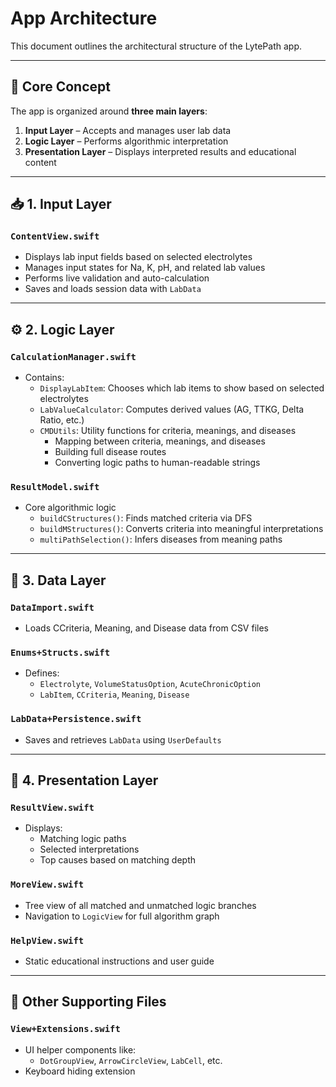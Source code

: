 # App Architecture

This document outlines the architectural structure of the LytePath app.

---

## 🧠 Core Concept

The app is organized around **three main layers**:

1. **Input Layer** – Accepts and manages user lab data
2. **Logic Layer** – Performs algorithmic interpretation
3. **Presentation Layer** – Displays interpreted results and educational content

---

## 📥 1. Input Layer

### `ContentView.swift`
- Displays lab input fields based on selected electrolytes
- Manages input states for Na, K, pH, and related lab values
- Performs live validation and auto-calculation
- Saves and loads session data with `LabData`

---

## ⚙️ 2. Logic Layer

### `CalculationManager.swift`
- Contains:
  - `DisplayLabItem`: Chooses which lab items to show based on selected electrolytes
  - `LabValueCalculator`: Computes derived values (AG, TTKG, Delta Ratio, etc.)
  - `CMDUtils`: Utility functions for criteria, meanings, and diseases
	  -  Mapping between criteria, meanings, and diseases
	  - Building full disease routes
	  - Converting logic paths to human-readable strings

### `ResultModel.swift`
- Core algorithmic logic
  - `buildCStructures()`: Finds matched criteria via DFS
  - `buildMStructures()`: Converts criteria into meaningful interpretations
  - `multiPathSelection()`: Infers diseases from meaning paths

---

## 🧱 3. Data Layer

### `DataImport.swift`
- Loads CCriteria, Meaning, and Disease data from CSV files

### `Enums+Structs.swift`
- Defines:
  - `Electrolyte`, `VolumeStatusOption`, `AcuteChronicOption`
  - `LabItem`, `CCriteria`, `Meaning`, `Disease`

### `LabData+Persistence.swift`
- Saves and retrieves `LabData` using `UserDefaults`

---

## 🎨 4. Presentation Layer

### `ResultView.swift`
- Displays:
  - Matching logic paths
  - Selected interpretations
  - Top causes based on matching depth

### `MoreView.swift`
- Tree view of all matched and unmatched logic branches
- Navigation to `LogicView` for full algorithm graph

### `HelpView.swift`
- Static educational instructions and user guide

---

## 🧩 Other Supporting Files

### `View+Extensions.swift`
- UI helper components like:
  - `DotGroupView`, `ArrowCircleView`, `LabCell`, etc.
- Keyboard hiding extension